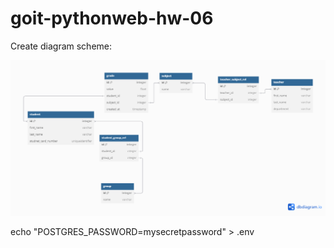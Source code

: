 # goit-pythonweb-hw-06

Create diagram scheme:

![schema](./img/schema.png)

echo "POSTGRES_PASSWORD=mysecretpassword" > .env
